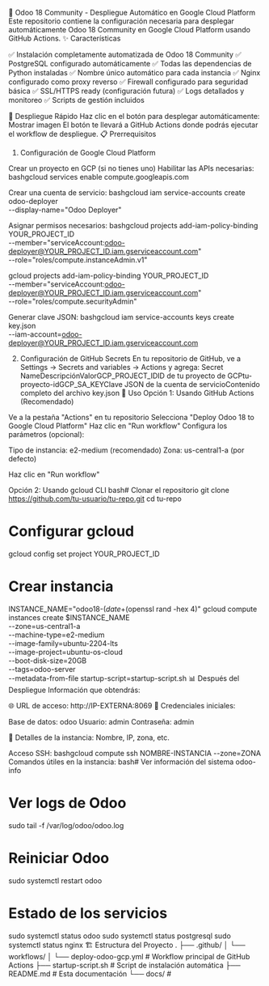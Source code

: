 🚀 Odoo 18 Community - Despliegue Automático en Google Cloud Platform
Este repositorio contiene la configuración necesaria para desplegar automáticamente Odoo 18 Community en Google Cloud Platform usando GitHub Actions.
✨ Características

✅ Instalación completamente automatizada de Odoo 18 Community
✅ PostgreSQL configurado automáticamente
✅ Todas las dependencias de Python instaladas
✅ Nombre único automático para cada instancia
✅ Nginx configurado como proxy reverso
✅ Firewall configurado para seguridad básica
✅ SSL/HTTPS ready (configuración futura)
✅ Logs detallados y monitoreo
✅ Scripts de gestión incluidos

🎯 Despliegue Rápido
Haz clic en el botón para desplegar automáticamente:
Mostrar imagen
El botón te llevará a GitHub Actions donde podrás ejecutar el workflow de despliegue.
📋 Prerrequisitos
1. Configuración de Google Cloud Platform

Crear un proyecto en GCP (si no tienes uno)
Habilitar las APIs necesarias:
bashgcloud services enable compute.googleapis.com

Crear una cuenta de servicio:
bashgcloud iam service-accounts create odoo-deployer \
  --display-name="Odoo Deployer"

Asignar permisos necesarios:
bashgcloud projects add-iam-policy-binding YOUR_PROJECT_ID \
  --member="serviceAccount:odoo-deployer@YOUR_PROJECT_ID.iam.gserviceaccount.com" \
  --role="roles/compute.instanceAdmin.v1"

gcloud projects add-iam-policy-binding YOUR_PROJECT_ID \
  --member="serviceAccount:odoo-deployer@YOUR_PROJECT_ID.iam.gserviceaccount.com" \
  --role="roles/compute.securityAdmin"

Generar clave JSON:
bashgcloud iam service-accounts keys create key.json \
  --iam-account=odoo-deployer@YOUR_PROJECT_ID.iam.gserviceaccount.com


2. Configuración de GitHub Secrets
En tu repositorio de GitHub, ve a Settings → Secrets and variables → Actions y agrega:
Secret NameDescripciónValorGCP_PROJECT_IDID de tu proyecto de GCPtu-proyecto-idGCP_SA_KEYClave JSON de la cuenta de servicioContenido completo del archivo key.json
🚀 Uso
Opción 1: Usando GitHub Actions (Recomendado)

Ve a la pestaña "Actions" en tu repositorio
Selecciona "Deploy Odoo 18 to Google Cloud Platform"
Haz clic en "Run workflow"
Configura los parámetros (opcional):

Tipo de instancia: e2-medium (recomendado)
Zona: us-central1-a (por defecto)


Haz clic en "Run workflow"

Opción 2: Usando gcloud CLI
bash# Clonar el repositorio
git clone https://github.com/tu-usuario/tu-repo.git
cd tu-repo

# Configurar gcloud
gcloud config set project YOUR_PROJECT_ID

# Crear instancia
INSTANCE_NAME="odoo18-$(date +%Y%m%d-%H%M%S)-$(openssl rand -hex 4)"
gcloud compute instances create $INSTANCE_NAME \
  --zone=us-central1-a \
  --machine-type=e2-medium \
  --image-family=ubuntu-2204-lts \
  --image-project=ubuntu-os-cloud \
  --boot-disk-size=20GB \
  --tags=odoo-server \
  --metadata-from-file startup-script=startup-script.sh
📊 Después del Despliegue
Información que obtendrás:

🌐 URL de acceso: http://IP-EXTERNA:8069
👤 Credenciales iniciales:

Base de datos: odoo
Usuario: admin
Contraseña: admin


📍 Detalles de la instancia: Nombre, IP, zona, etc.

Acceso SSH:
bashgcloud compute ssh NOMBRE-INSTANCIA --zone=ZONA
Comandos útiles en la instancia:
bash# Ver información del sistema
odoo-info

# Ver logs de Odoo
sudo tail -f /var/log/odoo/odoo.log

# Reiniciar Odoo
sudo systemctl restart odoo

# Estado de los servicios
sudo systemctl status odoo
sudo systemctl status postgresql
sudo systemctl status nginx
🏗️ Estructura del Proyecto
.
├── .github/
│   └── workflows/
│       └── deploy-odoo-gcp.yml    # Workflow principal de GitHub Actions
├── startup-script.sh              # Script de instalación automática
├── README.md                      # Esta documentación
└── docs/                         #
